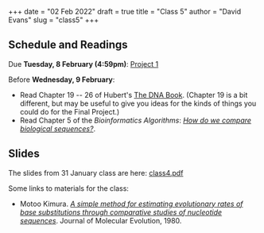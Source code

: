+++
date = "02 Feb 2022"
draft = true
title = "Class 5"
author = "David Evans"
slug = "class5"
+++

## Schedule and Readings

Due **Tuesday, 8 February (4:59pm)**: [Project 1](/project1)

Before **Wednesday, 9 February**:
- Read Chapter 19 -- 26 of Hubert's [The DNA
  Book](https://berthub.eu/dna-book/toc-real/). (Chapter 19 is a bit different, but may be useful to give you ideas for the kinds of things you could do for the Final Project.)
- Read Chapter 5 of the _Bioinformatics
Algorithms_: [_How do we compare biological sequences?_](//www.bioinformaticsalgorithms.org/bioinformatics-chapter-5).


## Slides

The slides from 31 January class are here: [class4.pdf](https://www.dropbox.com/s/y95x5zg5k5962wt/csbio-class4-inked.pdf?dl=0)

Some links to materials for the class:

- Motoo Kimura. [_A simple method for estimating evolutionary rates of
  base substitutions through comparative studies of nucleotide
  sequences_](/docs/kimura1980.pdf). Journal of Molecular Evolution,
  1980.